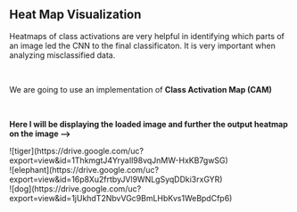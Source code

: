<h2> Heat Map Visualization</h2>
<p>Heatmaps of class activations are very helpful in identifying which parts of an image led the CNN to the final classificaton. It is very important when analyzing misclassified data.</p><br>
<p>We are going to use an implementation of <b>Class Activation Map (CAM)</b></p><br>
<p><b>Here I will be displaying the loaded image and further the output heatmap on the image --></b></p>
![tiger](https://drive.google.com/uc?export=view&id=1ThkmgtJ4YryaIl98vqJnMW-HxKB7gwSG)<br>
![elephant](https://drive.google.com/uc?export=view&id=16p8Xu2frtbyJVl9WNLgSyqDDki3rxGYR)<br>
![dog](https://drive.google.com/uc?export=view&id=1jUkhdT2NbvVGc9BmLHbKvs1WeBpdCfp6)
